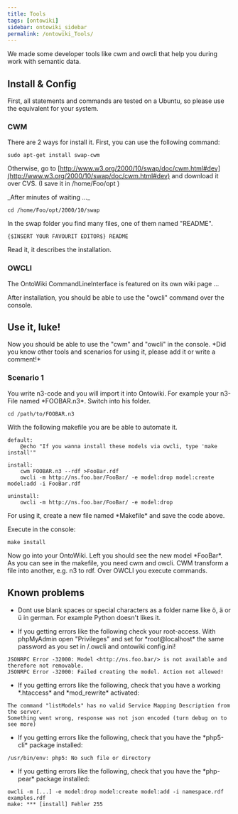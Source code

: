 ```yaml
---
title: Tools
tags: [ontowiki]
sidebar: ontowiki_sidebar
permalink: /ontowiki_Tools/
---
```

We made some developer tools like cwm and owcli that help you during work with semantic data.

## Install & Config

First, all statements and commands are tested on a Ubuntu, so please use the equivalent for your system.

### CWM

There are 2 ways for install it. First, you can use the following command:

```
sudo apt-get install swap-cwm
```

Otherwise, go to [http://www.w3.org/2000/10/swap/doc/cwm.html#dev](http://www.w3.org/2000/10/swap/doc/cwm.html#dev) and download it over CVS. (I save it in /home/Foo/opt )

\_After minutes of waiting ...\_

```
cd /home/Foo/opt/2000/10/swap
```

In the swap folder you find many files, one of them named "README".

```
{$INSERT YOUR FAVOURIT EDITOR$} README
```

Read it, it describes the installation.

### OWCLI

The OntoWiki CommandLineInterface is featured on its own wiki page ...

After installation, you should be able to use the "owcli" command over the console.

## Use it, luke!

Now you should be able to use the "cwm" and "owcli" in the console. \*Did you know other tools and scenarios for using it, please add it or write a comment!\*

### Scenario 1

You write n3-code and you will import it into Ontowiki. For example your n3-File named \*FOOBAR.n3\*. Switch into his folder.

```
cd /path/to/FOOBAR.n3
```

With the following makefile you are be able to automate it.

```
default:
	@echo "If you wanna install these models via owcli, type 'make install'"

install:
	cwm FOOBAR.n3 --rdf >FooBar.rdf
	owcli -m http://ns.foo.bar/FooBar/ -e model:drop model:create model:add -i FooBar.rdf

uninstall:
	owcli -m http://ns.foo.bar/FooBar/ -e model:drop
```

For using it, create a new file named \*Makefile\* and save the code above.

Execute in the console:

```
make install
```

Now go into your OntoWiki. Left you should see the new model \*FooBar\*. As you can see in the makefile, you need cwm and owcli. CWM transform a file into another, e.g. n3 to rdf. Over OWCLI you execute commands.

## Known problems

- Dont use blank spaces or special characters as a folder name like ö, ä or ü in german. For example Python doesn't likes it.

- If you getting errors like the following check your root-access. With phpMyAdmin open "Privileges" and set for \*root@localhost\* the same password as you set in /.owcli and ontowiki config.ini!
```
JSONRPC Error -32000: Model <http://ns.foo.bar/> is not available and therefore not removable.
JSONRPC Error -32000: Failed creating the model. Action not allowed!
```

- If you getting errors like the following, check that you have a working \*.htaccess\* and \*mod\_rewrite\* activated:
```
The command "listModels" has no valid Service Mapping Description from the server.
Something went wrong, response was not json encoded (turn debug on to see more)
```

- If you getting errors like the following, check that you have the \*php5-cli\* package installed:
```
/usr/bin/env: php5: No such file or directory
```

- If you getting errors like the following, check that you have the \*php-pear\* package installed:
```
owcli -m [...] -e model:drop model:create model:add -i namespace.rdf examples.rdf
make: *** [install] Fehler 255
```
